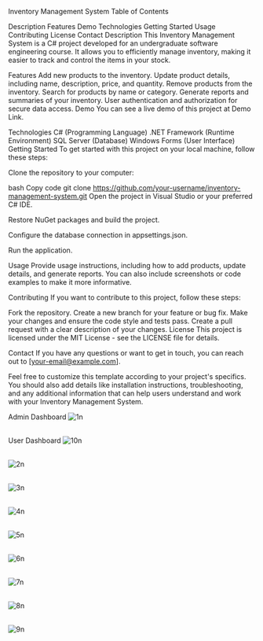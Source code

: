 Inventory Management System
Table of Contents

Description
Features
Demo
Technologies
Getting Started
Usage
Contributing
License
Contact
Description
This Inventory Management System is a C# project developed for an undergraduate software engineering course. It allows you to efficiently manage inventory, making it easier to track and control the items in your stock.

Features
Add new products to the inventory.
Update product details, including name, description, price, and quantity.
Remove products from the inventory.
Search for products by name or category.
Generate reports and summaries of your inventory.
User authentication and authorization for secure data access.
Demo
You can see a live demo of this project at Demo Link.

Technologies
C# (Programming Language)
.NET Framework (Runtime Environment)
SQL Server (Database)
Windows Forms (User Interface)
Getting Started
To get started with this project on your local machine, follow these steps:

Clone the repository to your computer:

bash
Copy code
git clone https://github.com/your-username/inventory-management-system.git
Open the project in Visual Studio or your preferred C# IDE.

Restore NuGet packages and build the project.

Configure the database connection in appsettings.json.

Run the application.

Usage
Provide usage instructions, including how to add products, update details, and generate reports. You can also include screenshots or code examples to make it more informative.

Contributing
If you want to contribute to this project, follow these steps:

Fork the repository.
Create a new branch for your feature or bug fix.
Make your changes and ensure the code style and tests pass.
Create a pull request with a clear description of your changes.
License
This project is licensed under the MIT License - see the LICENSE file for details.

Contact
If you have any questions or want to get in touch, you can reach out to [your-email@example.com].

Feel free to customize this template according to your project's specifics. You should also add details like installation instructions, troubleshooting, and any additional information that can help users understand and work with your Inventory Management System.

Admin Dashboard
![1n](https://github.com/geethdev/GadgetsHub-Inventory-Management-System/assets/75660243/b4e49701-5d2c-4f05-a9f8-e31e8fa535e1)
<br> <br>

User Dashboard
![10n](https://github.com/geethdev/GadgetsHub-Inventory-Management-System/assets/75660243/71de2bda-f65c-400e-ae95-60b9675d84fb)
<br> <br>

![2n](https://github.com/geethdev/GadgetsHub-Inventory-Management-System/assets/75660243/a29d7325-1fda-42ed-9f76-0c67ace45aba)
<br> <br>

![3n](https://github.com/geethdev/GadgetsHub-Inventory-Management-System/assets/75660243/504fb8bf-da50-4d65-92cd-9d1ee99cf1fe)
<br> <br>

![4n](https://github.com/geethdev/GadgetsHub-Inventory-Management-System/assets/75660243/5aad34b6-cd32-41c4-9a39-d1abba58b343)
<br> <br>

![5n](https://github.com/geethdev/GadgetsHub-Inventory-Management-System/assets/75660243/a171de06-262a-45c4-a359-5c52fa001635)
<br> <br>

![6n](https://github.com/geethdev/GadgetsHub-Inventory-Management-System/assets/75660243/715aa98b-5460-4eab-87ca-cb616ed00743)
<br> <br>

![7n](https://github.com/geethdev/GadgetsHub-Inventory-Management-System/assets/75660243/450158dd-bf80-4234-89bb-e40ddc0f5c7b)
<br> <br>

![8n](https://github.com/geethdev/GadgetsHub-Inventory-Management-System/assets/75660243/c1b7da24-0ee5-48d3-bfba-6cee40a95761)
<br> <br>

![9n](https://github.com/geethdev/GadgetsHub-Inventory-Management-System/assets/75660243/93dc2abb-01bb-40d9-83df-68fa9326a290)
<br> <br>






